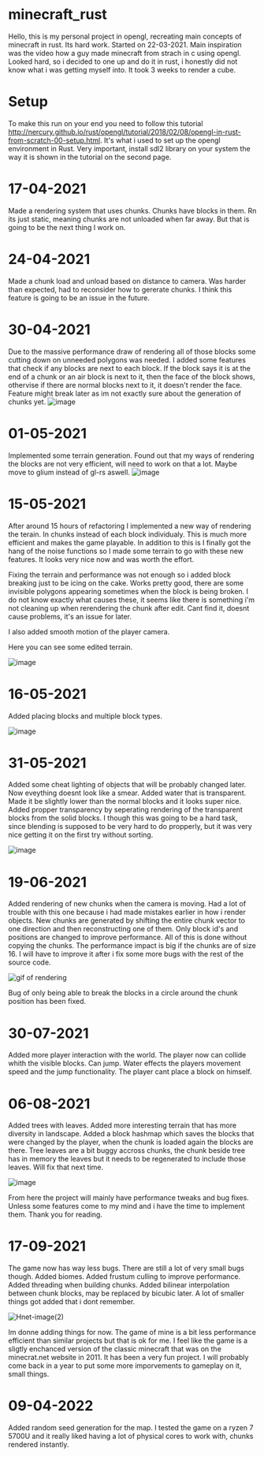 # minecraft_rust

Hello, this is my personal project in opengl, recreating main concepts of minecraft in rust. 
Its hard work. Started on 22-03-2021. Main inspiration was the video how a guy made minecraft 
from strach in c using opengl. Looked hard, so i decided to one up and do it in rust, i honestly 
did not know what i was getting myself into. It took 3 weeks to render a cube.

# Setup 
To make this run on your end you need to follow this tutorial http://nercury.github.io/rust/opengl/tutorial/2018/02/08/opengl-in-rust-from-scratch-00-setup.html. It's what i used to set up the opengl environment in Rust. Very important, install sdl2 library on your system the way it is shown in the tutorial on the second page.
# 17-04-2021

Made a rendering system that uses chunks. Chunks have blocks in them. Rn its just static, meaning chunks are not unloaded when far away. But that is going to be the next thing I work on.

# 24-04-2021

Made a chunk load and unload based on distance to camera. Was harder than expected, had to reconsider how to gererate chunks. I think this feature is going to be an issue in the future.

# 30-04-2021

Due to the massive performance draw of rendering all of those blocks some cutting down on unneeded polygons was needed. I added some features that check if any blocks are next to each block. If the block says it is at the end of a chunk or an air block is next to it, then the face of the block shows, othervise if there are normal blocks next to it, it doesn't render the face. Feature might break later as im not exactly sure about the generation of chunks yet.
![image](https://user-images.githubusercontent.com/50622827/116905576-758ca200-ac3f-11eb-9155-b19dc4dbdac2.png)

# 01-05-2021

Implemented some terrain generation. Found out that my ways of rendering the blocks are not very efficient, will need to work on that a lot. Maybe move to glium instead of gl-rs aswell.
![image](https://user-images.githubusercontent.com/50622827/116905445-470ec700-ac3f-11eb-84d8-e8f7b3926ab7.png)

# 15-05-2021

After around 15 hours of refactoring I implemented a new way of rendering the terain. In chunks instead of each block individualy. This is much more efficient and makes the game playable. In addition to this is I finally got the hang of the noise functions so I made some terrain to go with these new features. It looks very nice now and was worth the effort.

Fixing the terrain and performance was not enough so i added block breaking just to be icing on the cake. Works pretty good, there are some invisible polygons appearing sometimes when the block is being broken. I do not know exactly what causes these, it seems like there is something i'm not cleaning up when rerendering the chunk after edit. Cant find it, doesnt cause problems, it's an issue for later.

I also added smooth motion of the player camera.

Here you can see some edited terrain.

![image](https://user-images.githubusercontent.com/50622827/118380156-fb193600-b5df-11eb-820a-74803f4d9f47.png)

# 16-05-2021

Added placing blocks and multiple block types.

![image](https://user-images.githubusercontent.com/50622827/118399033-766bfd80-b65b-11eb-827a-99c232723840.png)

# 31-05-2021

Added some cheat lighting of objects that will be probably changed later. Now eveything doesnt look like a smear.
Added water that is transparent. Made it be slightly lower than the normal blocks and it looks super nice.
Added propper transparency by seperating rendering of the transparent blocks from the solid blocks. I though this was going to be a hard task, since blending is supposed to be very hard to do propperly, but it was very nice getting it on the first try without sorting.

![image](https://user-images.githubusercontent.com/50622827/120228267-14aab680-c24b-11eb-9e44-c6c9eafb85c1.png)

# 19-06-2021

Added rendering of new chunks when the camera is moving. Had a lot of trouble with this one because i had made mistakes earlier in how i render objects. New chunks are generated by shifting the entire chunk vector to one direction and then reconstructing one of them. Only block id's and positions are changed to improve performance. All of this is done without copying the chunks. The performance impact is big if the chunks are of size 16. I will have to improve it after i fix some more bugs with the rest of the source code.

![gif of rendering](https://user-images.githubusercontent.com/50622827/122639582-f07c2000-d0fa-11eb-849e-0de94a93b6a8.gif)

Bug of only being able to break the blocks in a circle around the chunk position has been fixed.

# 30-07-2021

Added more player interaction with the world. The player now can collide whith the visible blocks. Can jump. Water effects the players movement speed and the jump functionality. The player cant place a block on himself.

# 06-08-2021 

Added trees with leaves. Added more interesting terrain that has more diversity in landscape. Added a block hashmap which saves the blocks that were changed by the player, when the chunk is loaded again the blocks are there. Tree leaves are a bit buggy accross chunks, the chunk beside tree has in memory the leaves but it needs to be regenerated to include those leaves. Will fix that next time.

![image](https://user-images.githubusercontent.com/50622827/128577982-37897d50-e816-4024-8b1a-3f00054fe0fb.png)

From here the project will mainly have performance tweaks and bug fixes. Unless some features come to my mind and i have the time to implement them. Thank you for reading.

# 17-09-2021 

The game now has way less bugs. There are still a lot of very small bugs though. Added biomes. Added frustum culling to improve performance. Added threading when building chunks. Added bilinear interpolation between chunk blocks, may be replaced by bicubic later. A lot of smaller things got added that i dont remember. 

![Hnet-image(2)](https://user-images.githubusercontent.com/50622827/133839528-d6bfd69b-6473-4a57-8859-bdc6185dcaac.gif)

Im donne adding things for now. The game of mine is a bit less performance efficient than similar projects but that is ok for me. I feel like the game is a sligtly enchanced version of the classic minecraft that was on the minecrat.net website in 2011. It has been a very fun project. I will probably come back in a year to put some more imporvements to gameplay on it, small things.

# 09-04-2022

Added random seed generation for the map. I tested the game on a ryzen 7 5700U and it really liked having a lot of physical cores to work with, chunks rendered instantly. 

